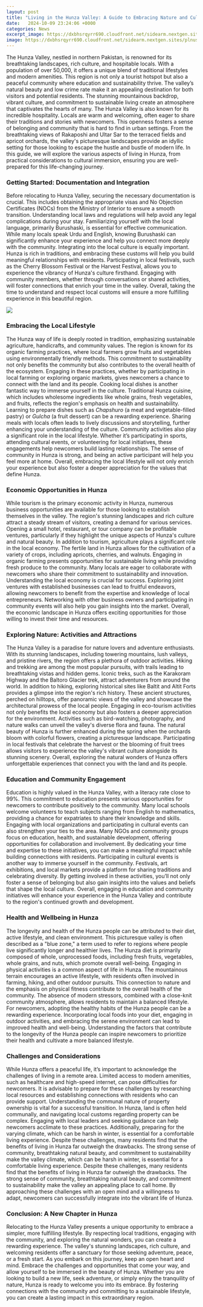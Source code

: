 ```yaml
---
layout: post
title: "Living in the Hunza Valley: A Guide to Embracing Nature and Culture"
date:   2024-10-09 23:24:06 +0000
categories: News
excerpt_image: https://dxbhsrqyrr690.cloudfront.net/sidearm.nextgen.sites/plnusealions.com/images/responsive_2023/default_image.png
image: https://dxbhsrqyrr690.cloudfront.net/sidearm.nextgen.sites/plnusealions.com/images/responsive_2023/default_image.png
---
```


The Hunza Valley, nestled in northern Pakistan, is renowned for its breathtaking landscapes, rich culture, and hospitable locals. With a population of over 50,000, it offers a unique blend of traditional lifestyles and modern amenities. This region is not only a tourist hotspot but also a peaceful community where education and sustainability thrive. The valley’s natural beauty and low crime rate make it an appealing destination for both visitors and potential residents. The stunning mountainous backdrop, vibrant culture, and commitment to sustainable living create an atmosphere that captivates the hearts of many.
The Hunza Valley is also known for its incredible hospitality. Locals are warm and welcoming, often eager to share their traditions and stories with newcomers. This openness fosters a sense of belonging and community that is hard to find in urban settings. From the breathtaking views of Rakaposhi and Ultar Sar to the terraced fields and apricot orchards, the valley's picturesque landscapes provide an idyllic setting for those looking to escape the hustle and bustle of modern life. In this guide, we will explore the various aspects of living in Hunza, from practical considerations to cultural immersion, ensuring you are well-prepared for this life-changing journey.
### Getting Started: Documentation and Integration
Before relocating to Hunza Valley, securing the necessary documentation is crucial. This includes obtaining the appropriate visas and No Objection Certificates (NOCs) from the Ministry of Interior to ensure a smooth transition. Understanding local laws and regulations will help avoid any legal complications during your stay. Familiarizing yourself with the local language, primarily Burushaski, is essential for effective communication. While many locals speak Urdu and English, knowing Burushaski can significantly enhance your experience and help you connect more deeply with the community.
Integrating into the local culture is equally important. Hunza is rich in traditions, and embracing these customs will help you build meaningful relationships with residents. Participating in local festivals, such as the Cherry Blossom Festival or the Harvest Festival, allows you to experience the vibrancy of Hunza's culture firsthand. Engaging with community members, whether through conversations or shared activities, will foster connections that enrich your time in the valley. Overall, taking the time to understand and respect local customs will ensure a more fulfilling experience in this beautiful region.

![](https://dxbhsrqyrr690.cloudfront.net/sidearm.nextgen.sites/plnusealions.com/images/responsive_2023/default_image.png)
### Embracing the Local Lifestyle
The Hunza way of life is deeply rooted in tradition, emphasizing sustainable agriculture, handicrafts, and community values. The region is known for its organic farming practices, where local farmers grow fruits and vegetables using environmentally friendly methods. This commitment to sustainability not only benefits the community but also contributes to the overall health of the ecosystem. Engaging in these practices, whether by participating in local farming or exploring organic markets, gives newcomers a chance to connect with the land and its people.
Cooking local dishes is another fantastic way to immerse yourself in the culture. Traditional Hunza cuisine, which includes wholesome ingredients like whole grains, fresh vegetables, and fruits, reflects the region's emphasis on health and sustainability. Learning to prepare dishes such as *Chapshuro* (a meat and vegetable-filled pastry) or *Gulcha* (a fruit dessert) can be a rewarding experience. Sharing meals with locals often leads to lively discussions and storytelling, further enhancing your understanding of the culture.
Community activities also play a significant role in the local lifestyle. Whether it’s participating in sports, attending cultural events, or volunteering for local initiatives, these engagements help newcomers build lasting relationships. The sense of community in Hunza is strong, and being an active participant will help you feel more at home. Overall, embracing the local lifestyle will not only enrich your experience but also foster a deeper appreciation for the values that define Hunza.
### Economic Opportunities in Hunza
While tourism is the primary economic activity in Hunza, numerous business opportunities are available for those looking to establish themselves in the valley. The region's stunning landscapes and rich culture attract a steady stream of visitors, creating a demand for various services. Opening a small hotel, restaurant, or tour company can be profitable ventures, particularly if they highlight the unique aspects of Hunza's culture and natural beauty.
In addition to tourism, agriculture plays a significant role in the local economy. The fertile land in Hunza allows for the cultivation of a variety of crops, including apricots, cherries, and walnuts. Engaging in organic farming presents opportunities for sustainable living while providing fresh produce to the community. Many locals are eager to collaborate with newcomers who share their commitment to sustainability and innovation.
Understanding the local economy is crucial for success. Exploring joint ventures with established businesses can lead to fruitful endeavors, allowing newcomers to benefit from the expertise and knowledge of local entrepreneurs. Networking with other business owners and participating in community events will also help you gain insights into the market. Overall, the economic landscape in Hunza offers exciting opportunities for those willing to invest their time and resources.
### Exploring Nature: Activities and Attractions
The Hunza Valley is a paradise for nature lovers and adventure enthusiasts. With its stunning landscapes, including towering mountains, lush valleys, and pristine rivers, the region offers a plethora of outdoor activities. Hiking and trekking are among the most popular pursuits, with trails leading to breathtaking vistas and hidden gems. Iconic treks, such as the Karakoram Highway and the Baltoro Glacier trek, attract adventurers from around the world.
In addition to hiking, exploring historical sites like Baltit and Altit Forts provides a glimpse into the region's rich history. These ancient structures, perched on hilltops, offer panoramic views of the valley and showcase the architectural prowess of the local people. Engaging in eco-tourism activities not only benefits the local economy but also fosters a deeper appreciation for the environment. Activities such as bird-watching, photography, and nature walks can unveil the valley's diverse flora and fauna.
The natural beauty of Hunza is further enhanced during the spring when the orchards bloom with colorful flowers, creating a picturesque landscape. Participating in local festivals that celebrate the harvest or the blooming of fruit trees allows visitors to experience the valley's vibrant culture alongside its stunning scenery. Overall, exploring the natural wonders of Hunza offers unforgettable experiences that connect you with the land and its people.
### Education and Community Engagement
Education is highly valued in the Hunza Valley, with a literacy rate close to 99%. This commitment to education presents various opportunities for newcomers to contribute positively to the community. Many local schools welcome volunteers to teach subjects ranging from English to mathematics, providing a chance for expatriates to share their knowledge and skills.
Engaging with local organizations and participating in cultural events can also strengthen your ties to the area. Many NGOs and community groups focus on education, health, and sustainable development, offering opportunities for collaboration and involvement. By dedicating your time and expertise to these initiatives, you can make a meaningful impact while building connections with residents.
Participating in cultural events is another way to immerse yourself in the community. Festivals, art exhibitions, and local markets provide a platform for sharing traditions and celebrating diversity. By getting involved in these activities, you’ll not only foster a sense of belonging but also gain insights into the values and beliefs that shape the local culture. Overall, engaging in education and community initiatives will enhance your experience in the Hunza Valley and contribute to the region's continued growth and development.
### Health and Wellbeing in Hunza
The longevity and health of the Hunza people can be attributed to their diet, active lifestyle, and clean environment. This picturesque valley is often described as a "blue zone," a term used to refer to regions where people live significantly longer and healthier lives. The Hunza diet is primarily composed of whole, unprocessed foods, including fresh fruits, vegetables, whole grains, and nuts, which promote overall well-being.
Engaging in physical activities is a common aspect of life in Hunza. The mountainous terrain encourages an active lifestyle, with residents often involved in farming, hiking, and other outdoor pursuits. This connection to nature and the emphasis on physical fitness contribute to the overall health of the community. The absence of modern stressors, combined with a close-knit community atmosphere, allows residents to maintain a balanced lifestyle.
For newcomers, adopting the healthy habits of the Hunza people can be a rewarding experience. Incorporating local foods into your diet, engaging in outdoor activities, and embracing the serene environment can lead to improved health and well-being. Understanding the factors that contribute to the longevity of the Hunza people can inspire newcomers to prioritize their health and cultivate a more balanced lifestyle.
### Challenges and Considerations
While Hunza offers a peaceful life, it’s important to acknowledge the challenges of living in a remote area. Limited access to modern amenities, such as healthcare and high-speed internet, can pose difficulties for newcomers. It is advisable to prepare for these challenges by researching local resources and establishing connections with residents who can provide support.
Understanding the communal nature of property ownership is vital for a successful transition. In Hunza, land is often held communally, and navigating local customs regarding property can be complex. Engaging with local leaders and seeking guidance can help newcomers acclimate to these practices. Additionally, preparing for the varying climate, which can be harsh in winter, is essential for a comfortable living experience.
Despite these challenges, many residents find that the benefits of living in Hunza far outweigh the drawbacks. The strong sense of community, breathtaking natural beauty, and commitment to sustainability make the valley climate, which can be harsh in winter, is essential for a comfortable living experience.
Despite these challenges, many residents find that the benefits of living in Hunza far outweigh the drawbacks. The strong sense of community, breathtaking natural beauty, and commitment to sustainability make the valley an appealing place to call home. By approaching these challenges with an open mind and a willingness to adapt, newcomers can successfully integrate into the vibrant life of Hunza.
### Conclusion: A New Chapter in Hunza
Relocating to the Hunza Valley presents a unique opportunity to embrace a simpler, more fulfilling lifestyle. By respecting local traditions, engaging with the community, and exploring the natural wonders, you can create a rewarding experience. The valley's stunning landscapes, rich culture, and welcoming residents offer a sanctuary for those seeking adventure, peace, or a fresh start.
As you embark on this journey, keep an open heart and mind. Embrace the challenges and opportunities that come your way, and allow yourself to be immersed in the beauty of Hunza. Whether you are looking to build a new life, seek adventure, or simply enjoy the tranquility of nature, Hunza is ready to welcome you into its embrace. By fostering connections with the community and committing to a sustainable lifestyle, you can create a lasting impact in this extraordinary region.